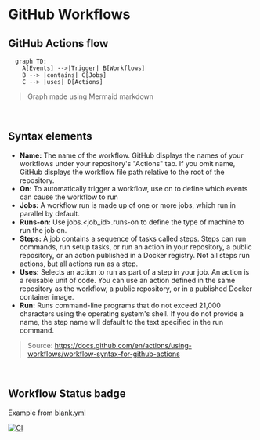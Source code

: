 # GitHub Workflows 


## GitHub Actions flow

```mermaid
  graph TD;
    A[Events] -->|Trigger| B[Workflows]
    B --> |contains| C[Jobs]
    C --> |uses| D[Actions]

```
> Graph made using Mermaid markdown

<br/>

## Syntax elements

* **Name:** The name of the workflow. GitHub displays the names of your workflows under your repository's "Actions" tab. If you omit name, GitHub displays the workflow file path relative to the root of the repository.
* **On:** To automatically trigger a workflow, use on to define which events can cause the workflow to run
* **Jobs:** A workflow run is made up of one or more jobs, which run in parallel by default. 
* **Runs-on:** Use jobs.<job_id>.runs-on to define the type of machine to run the job on.
* **Steps:** A job contains a sequence of tasks called steps. Steps can run commands, run setup tasks, or run an action in your repository, a public repository, or an action published in a Docker registry. Not all steps run actions, but all actions run as a step.
* **Uses:** Selects an action to run as part of a step in your job. An action is a reusable unit of code. You can use an action defined in the same repository as the workflow, a public repository, or in a published Docker container image.
* **Run:** Runs command-line programs that do not exceed 21,000 characters using the operating system's shell. If you do not provide a name, the step name will default to the text specified in the run command.

> Source: https://docs.github.com/en/actions/using-workflows/workflow-syntax-for-github-actions

<br/>

## Workflow Status badge

Example from [blank.yml](https://raw.githubusercontent.com/CloudAndDevelopment/GitHubWorkflows/main/.github/workflows/blank.yml)

[![CI](https://github.com/CloudAndDevelopment/GitHubWorkflows/actions/workflows/blank.yml/badge.svg)](https://github.com/CloudAndDevelopment/GitHubWorkflows/actions/workflows/blank.yml)
